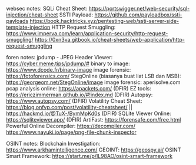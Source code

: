 websec notes:
SQLi Cheat Sheet: https://portswigger.net/web-security/sql-injection/cheat-sheet
SSTI Payload: https://github.com/payloadbox/ssti-payloads
              https://book.hacktricks.xyz/pentesting-web/ssti-server-side-template-injection
HTTP Request Smuggling: https://www.imperva.com/learn/application-security/http-request-smuggling/
                        https://0xn3va.gitbook.io/cheat-sheets/web-application/http-request-smuggling

foren notes:
jpdump - JPEG Header Viewer: https://cyber.meme.tips/jpdump/#
binary to image: https://www.dcode.fr/binary-image
image forensic: https://fotoforensics.com/
StegOnline (biasanya buat liat LSB dan MSB): https://georgeom.net/StegOnline/image
image forensic: aperisolve.com
pcap analysis online: https://apackets.com/
(DFIR) EZ tools: https://ericzimmerman.github.io/#!index.md
(DFIR) Autopsy: https://www.autopsy.com/
(DFIR) Volatility Cheat Sheet: https://blog.onfvp.com/post/volatility-cheatsheet/ || https://hackmd.io/@TuX-/BymMpKd0s
(DFIR) SQLite Viewer Online: https://sqliteviewer.app/
(DFIR) ArtiFast: https://forensafe.com/free.html
Powerful Online Decompiler: https://decompiler.com/
https://www.nayuki.io/page/png-file-chunk-inspector

OSINT notes:
Blockchain Investigation: https://www.arkhamintelligence.com/
GEOINT: https://geospy.ai/
OSINT Smart Framework: https://start.me/p/lL98AO/osint-smart-framework
